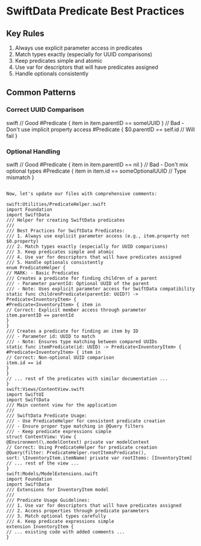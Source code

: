 
# SwiftData Predicate Best Practices

## Key Rules
1. Always use explicit parameter access in predicates
2. Match types exactly (especially for UUID comparisons)
3. Keep predicates simple and atomic
4. Use var for descriptors that will have predicates assigned
5. Handle optionals consistently

## Common Patterns

### Correct UUID Comparison
swift
// Good
#Predicate<InventoryItem> { item in
item.parentID == someUUID
}
// Bad - Don't use implicit property access
#Predicate<InventoryItem> {
$0.parentID == self.id // Will fail
}

### Optional Handling
swift
// Good
#Predicate<InventoryItem> { item in
item.parentID == nil
}
// Bad - Don't mix optional types
#Predicate<InventoryItem> { item in
item.id == someOptionalUUID // Type mismatch
}
```

Now, let's update our files with comprehensive comments:

swift:Utilities/PredicateHelper.swift
import Foundation
import SwiftData
/// Helper for creating SwiftData predicates
///
/// Best Practices for SwiftData Predicates:
/// 1. Always use explicit parameter access (e.g., item.property not $0.property)
/// 2. Match types exactly (especially for UUID comparisons)
/// 3. Keep predicates simple and atomic
/// 4. Use var for descriptors that will have predicates assigned
/// 5. Handle optionals consistently
enum PredicateHelper {
// MARK: - Basic Predicates
/// Creates a predicate for finding children of a parent
/// - Parameter parentId: Optional UUID of the parent
/// - Note: Uses explicit parameter access for SwiftData compatibility
static func childrenPredicate(parentId: UUID?) -> Predicate<InventoryItem> {
#Predicate<InventoryItem> { item in
// Correct: Explicit member access through parameter
item.parentID == parentId
}
}
/// Creates a predicate for finding an item by ID
/// - Parameter id: UUID to match
/// - Note: Ensures type matching between compared UUIDs
static func itemPredicate(id: UUID) -> Predicate<InventoryItem> {
#Predicate<InventoryItem> { item in
// Correct: Non-optional UUID comparison
item.id == id
}
}
// ... rest of the predicates with similar documentation ...
}
swift:Views/ContentView.swift
import SwiftUI
import SwiftData
/// Main content view for the application
///
/// SwiftData Predicate Usage:
/// - Use PredicateHelper for consistent predicate creation
/// - Ensure proper type matching in @Query filters
/// - Keep predicate expressions simple
struct ContentView: View {
@Environment(\.modelContext) private var modelContext
// Correct: Using PredicateHelper for predicate creation
@Query(filter: PredicateHelper.rootItemsPredicate(),
sort: \InventoryItem.itemName) private var rootItems: [InventoryItem]
// ... rest of the view ...
}
swift:Models/ModelExtensions.swift
import Foundation
import SwiftData
/// Extensions for InventoryItem model
///
/// Predicate Usage Guidelines:
/// 1. Use var for descriptors that will have predicates assigned
/// 2. Access properties through predicate parameters
/// 3. Match optional types carefully
/// 4. Keep predicate expressions simple
extension InventoryItem {
// ... existing code with added comments ...
}
